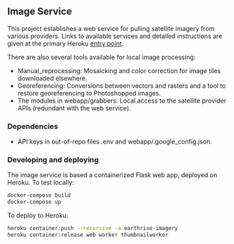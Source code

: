 
## Image Service

This project establishes a web service for pulling satellite imagery from
various providers. Links to available services and detailed instructions are given 
at the primary Heroku [entry point](http://earthrise-imagery.herokuapp.com).

There are also several tools available for local image processing: 
* Manual_reprocessing: Mosaicking and color correction for image tiles downloaded elsewhere.
* Georeferencing: Conversions between vectors and rasters and a tool to restore georeferencing to Photoshopped images.
* The modules in webapp/grabbers: Local access to the satellite provider APIs (redundant with the web service). 

### Dependencies 

* API keys in out-of-repo files .env and webapp/.google_config.json.

### Developing and deploying

The image service is based a containerized Flask web app, deployed on
Heroku. To test locally:

```bash
docker-compose build
docker-compose up
```

To deploy to Heroku:

```bash
heroku container:push --recursive -a earthrise-imagery
heroku container:release web worker thumbnailworker

```

